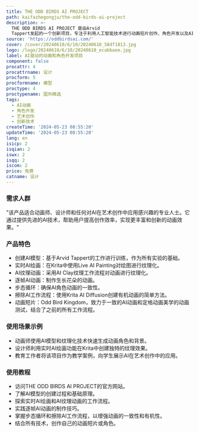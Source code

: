 ```yaml
---
title: THE ODD BIRDS AI PROJECT
path: kaifazhegongju/the-odd-birds-ai-project
description: >-
  THE ODD BIRDS AI PROJECT 是由Arvid
  Tappert发起的一个创新项目，专注于利用人工智能技术进行动画短片创作、角色开发以及AI模型的构建和训练。该项目通过结合AI技术与艺术创作，探索了动画制作的新领域，为动画师和设计师提供了一种全新的工作方式。
source: 'https://oddbirdsai.com/'
cover: /cover/20240610/6/10/20240610_58df1813.jpg
logo: /logo/20240610/6/10/20240610_ecabbaee.jpg
label: AI驱动的动画和角色开发项目
component: false
procattr: 4
procattrname: 设计
procform: 5
procformname: 模型
proctype: 4
proctypename: 国外精选
tags:
  - AI动画
  - 角色开发
  - 艺术创作
  - 创新技术
createTime: '2024-05-23 08:55:20'
updateTime: '2024-05-23 08:55:20'
lang: en
isicp: 2
isqian: 2
iswx: 2
isqq: 2
iscom: 2
price: 免费
catname: 设计
---
```




### 需求人群
"该产品适合动画师、设计师和任何对AI在艺术创作中应用感兴趣的专业人士。它通过提供先进的AI技术，帮助用户提高创作效率，实现更丰富和创新的动画效果。"

### 产品特色
* 创建AI模型：基于Arvid Tappert的工作进行训练，作为所有实验的基础。
* 实时AI绘画：在Krita中使用Live AI Painting对绘图进行纹理化。
* AI纹理动画：采用AI Clay纹理工作流程对动画进行纹理化。
* 逐帧AI动画：制作生长花朵的动画。
* 步态循环：确保AI角色动画的一致性。
* 擦除AI工作流程：使用Krita AI Diffusion创建有机动画的简单方法。
* 动画短片：Odd Bird Kingdom，致力于一致的AI动画和定格动画美学的动画测试，结合了之前的所有工作流程。

### 使用场景示例
* 动画师使用AI模型和纹理化技术快速生成动画角色和背景。
* 设计师利用实时AI绘画功能在Krita中创建独特的纹理效果。
* 教育工作者将该项目作为教学案例，向学生展示AI在艺术创作中的应用。

### 使用教程
* 访问THE ODD BIRDS AI PROJECT的官方网站。
* 了解AI模型的创建过程和基础原理。
* 探索实时AI绘画和AI纹理动画的工作流程。
* 实践逐帧AI动画的制作技巧。
* 掌握步态循环和擦除AI工作流程，以增强动画的一致性和有机性。
* 结合所有技术，创作自己的动画短片或角色。

  
